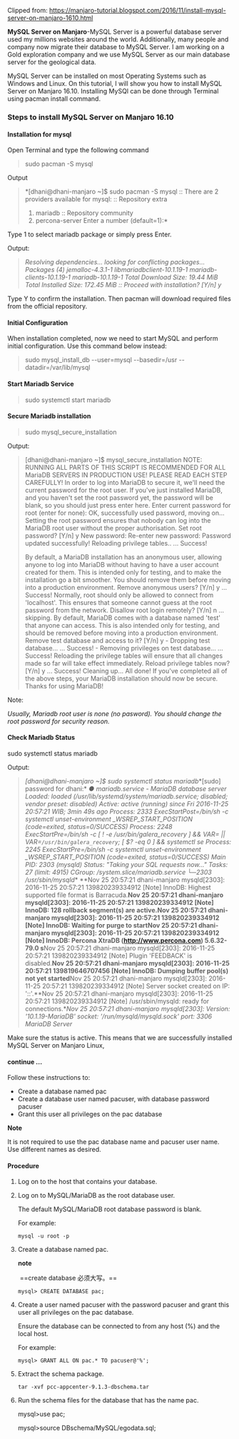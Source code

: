 Clipped from: https://manjaro-tutorial.blogspot.com/2016/11/install-mysql-server-on-manjaro-1610.html

**MySQL Server on Manjaro**-MySQL Server is a powerful database server used my millions websites around the world. Additionally, many people and company now migrate their database to MySQL Server. I am working on a Gold exploration company and we use MySQL Server as our main database server for the geological data. 

MySQL Server can be installed on most Operating Systems such as Windows and Linux. On this tutorial, I will show you how to install MySQL Server on Manjaro 16.10. Installing MySQl can be done through Terminal using pacman install command.

### Steps to install MySQL Server on Manjaro 16.10

#### Installation for mysql

Open Terminal and type the following command

> sudo pacman -S mysql

Output

> *[dhani@dhani-manjaro ~]$ sudo pacman -S mysql
> :: There are 2 providers available for mysql:
> :: Repository extra
>   1) mariadb
> :: Repository community
>   2) percona-server
> Enter a number (default=1):* 

Type 1 to select mariadb package or simply press Enter. 

Output:

> *Resolving dependencies...
> looking for conflicting packages...
> Packages (4) jemalloc-4.3.1-1  libmariadbclient-10.1.19-1
>        mariadb-clients-10.1.19-1  mariadb-10.1.19-1
> Total Download Size:   19.44 MiB
> Total Installed Size:  172.45 MiB
> :: Proceed with installation? [Y/n] y*

Type Y to confirm the installation. Then pacman will download required files from the official repository. 



#### Initial Configuration

When installation completed, now we need to start MySQL and perform initial configuration. Use this command below instead:

> sudo mysql_install_db --user=mysql --basedir=/usr --datadir=/var/lib/mysql



#### Start Mariadb Service

> sudo systemctl start mariadb



#### Secure Mariadb installation

> sudo mysql_secure_installation

Output:

> [dhani@dhani-manjaro ~]$ mysql_secure_installation
> NOTE: RUNNING ALL PARTS OF THIS SCRIPT IS RECOMMENDED FOR ALL MariaDB
>    SERVERS IN PRODUCTION USE!  PLEASE READ EACH STEP CAREFULLY!
> In order to log into MariaDB to secure it, we'll need the current
> password for the root user.  If you've just installed MariaDB, and
> you haven't set the root password yet, the password will be blank,
> so you should just press enter here.
> Enter current password for root (enter for none):
> OK, successfully used password, moving on...
> Setting the root password ensures that nobody can log into the MariaDB
> root user without the proper authorisation.
> Set root password? [Y/n] y
> New password:
> Re-enter new password:
> Password updated successfully!
> Reloading privilege tables..
>  ... Success!
>
> By default, a MariaDB installation has an anonymous user, allowing anyone
> to log into MariaDB without having to have a user account created for
> them.  This is intended only for testing, and to make the installation
> go a bit smoother.  You should remove them before moving into a
> production environment.
> Remove anonymous users? [Y/n] y
>  ... Success!
> Normally, root should only be allowed to connect from 'localhost'.  This
> ensures that someone cannot guess at the root password from the network.
> Disallow root login remotely? [Y/n] n
>  ... skipping.
> By default, MariaDB comes with a database named 'test' that anyone can
> access.  This is also intended only for testing, and should be removed
> before moving into a production environment.
> Remove test database and access to it? [Y/n] y
>  \- Dropping test database...
>  ... Success!
>  \- Removing privileges on test database...
>  ... Success!
> Reloading the privilege tables will ensure that all changes made so far
> will take effect immediately.
> Reload privilege tables now? [Y/n] y
>  ... Success!
> Cleaning up...
> All done!  If you've completed all of the above steps, your MariaDB
> installation should now be secure.
> Thanks for using MariaDB!

Note:

*Usually, Mariadb root user is none (no pasword). You should change the root password for security reason.*



#### Check Mariadb Status

sudo systemctl status mariadb

Output:

> *[dhani@dhani-manjaro ~]$ sudo systemctl status mariadb**[sudo] password for dhani:* *● mariadb.service - MariaDB database server*  *Loaded: loaded (/usr/lib/systemd/system/mariadb.service; disabled; vendor preset: disabled)*  *Active: active (running) since Fri 2016-11-25 20:57:21 WIB; 3min 49s ago* *Process: 2333 ExecStartPost=/bin/sh -c systemctl unset-environment _WSREP_START_POSITION (code=exited, status=0/SUCCESS)* *Process: 2248 ExecStartPre=/bin/sh -c [ ! -e /usr/bin/galera_recovery ] && VAR= ||  VAR=`/usr/bin/galera_recovery`; [ $? -eq 0 ]  && systemctl se* *Process: 2245 ExecStartPre=/bin/sh -c systemctl unset-environment _WSREP_START_POSITION (code=exited, status=0/SUCCESS)* *Main PID: 2303 (mysqld)*  *Status: "Taking your SQL requests now..."*  *Tasks: 27 (limit: 4915)*  *CGroup: /system.slice/mariadb.service*      *└─2303 /usr/sbin/mysqld**
> **Nov 25 20:57:21 dhani-manjaro mysqld[2303]: 2016-11-25 20:57:21 139820239334912 [Note] InnoDB: Highest supported file format is Barracuda.**Nov 25 20:57:21 dhani-manjaro mysqld[2303]: 2016-11-25 20:57:21 139820239334912 [Note] InnoDB: 128 rollback segment(s) are active.**Nov 25 20:57:21 dhani-manjaro mysqld[2303]: 2016-11-25 20:57:21 139820239334912 [Note] InnoDB: Waiting for purge to start**Nov 25 20:57:21 dhani-manjaro mysqld[2303]: 2016-11-25 20:57:21 139820239334912 [Note] InnoDB:  Percona XtraDB (http://www.percona.com) 5.6.32-79.0 s**Nov 25 20:57:21 dhani-manjaro mysqld[2303]: 2016-11-25 20:57:21 139820239334912 [Note] Plugin 'FEEDBACK' is disabled.**Nov 25 20:57:21 dhani-manjaro mysqld[2303]: 2016-11-25 20:57:21 139819646707456 [Note] InnoDB: Dumping buffer pool(s) not yet started**Nov 25 20:57:21 dhani-manjaro mysqld[2303]: 2016-11-25 20:57:21 139820239334912 [Note] Server socket created on IP: '::'.**Nov 25 20:57:21 dhani-manjaro mysqld[2303]: 2016-11-25 20:57:21 139820239334912 [Note] /usr/sbin/mysqld: ready for connections.**Nov 25 20:57:21 dhani-manjaro mysqld[2303]: Version: '10.1.19-MariaDB'  socket: '/run/mysqld/mysqld.sock'  port: 3306  MariaDB Server*

Make sure the status is active. This means that we are successfully installed MySQL Server on Manjaro Linux, 

#### continue ...



Follow these instructions to:

- Create a database named pac
- Create a database user named pacuser, with database password pacuser
- Grant this user all privileges on the pac database

**Note**

It is not required to use the pac database name and pacuser user name. Use different names as desired.

#### Procedure

1. Log on to the host that contains your database.

2. Log on to MySQL/MariaDB as the root database user.

   The default MySQL/MariaDB root database password is blank.

   For example:

   ```
   mysql -u root -p
   ```

3. Create a database named pac.

   **note**

   ​	==create database 必须大写。==

   ```
   mysql> CREATE DATABASE pac;
   ```

4. Create a user named pacuser with the password pacuser and grant this user all privileges on the pac database.

   Ensure the database can be connected to from any host (%) and the local host.

   For example:

   ```
   mysql> GRANT ALL ON pac.* TO pacuser@'%';
   ```
   
5. Extract the schema package.

   ```
   tar -xvf pcc-appcenter-9.1.3-dbschema.tar
   ```

6. Run the schema files for the database that has the name pac.

   mysql>use pac;

   mysql>source DBschema/MySQL/egodata.sql;
